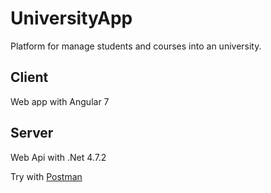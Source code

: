 # UniversityApp
Platform for manage students and courses into an university.

## Client

Web app with Angular 7

## Server

Web Api with .Net 4.7.2

Try with [Postman](https://documenter.getpostman.com/view/2563009/RzZAkybU)